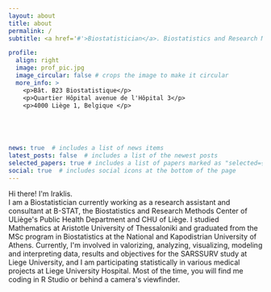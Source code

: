 ```yaml
---
layout: about
title: about
permalink: /
subtitle: <a href='#'>Biostatistician</a>. Biostatistics and Research Method Center - Public Health Department, Liège University, Belgium

profile:
  align: right
  image: prof_pic.jpg
  image_circular: false # crops the image to make it circular
  more_info: >
    <p>Bât. B23 Biostatistique</p>
    <p>Quartier Hôpital avenue de l'Hôpital 3</p>
    <p>4000 Liège 1, Belgique </p>





news: true  # includes a list of news items
latest_posts: false  # includes a list of the newest posts
selected_papers: true # includes a list of papers marked as "selected={true}"
social: true  # includes social icons at the bottom of the page
---
```


Hi there! I'm Iraklis.  
I am a Biostatistician currently working as a research assistant and consultant at B-STAT, the Biostatistics and Research Methods Center of ULiège's Public Health Department and CHU of Liège. I studied Mathematics at Aristotle University of Thessaloniki and graduated from the MSc program in Biostatistics at the National and Kapodistrian University of Athens. Currently, I'm involved in valorizing, analyzing, visualizing, modeling and interpreting data, results and objectives for the SARSSURV study at Liege University, and I am participating statistically in various medical projects at Liege University Hospital. Most of the time, you will find me coding in R Studio or behind a camera's viewfinder.